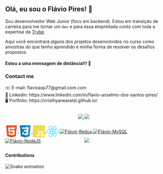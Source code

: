 ## Olá, eu sou o Flávio Pires!  👋

Sou desenvolvedor Web Junior (foco em backend). Estou em transição de carreira para me tornar um `dev` e para essa empreitada conto com toda a expertise da <a href="https://www.betrybe.com/">Trybe</a>.

Aqui você encontrará alguns dos projetos desenvolvidos no curso como amostras do que tenho aprendido e minha forma de resolver os desafios propostos.

#### Estou a uma mensagem de distância!!! 📱

### Contact me
<div>
  ✉️ E-mail: flavioasp77@gmail.com.com
</div>
<div>
  🔗 Linkedin: https://www.linkedin.com/in/flavio-anselmo-dos-santos-pires/
</div>
<div>
  🖥️ Portfolio: https://cristhyanearaldi.github.io/
</div>

##

<div align="center">
  <a href="https://github.com/flavioasp77">
  <img height="180em" src="https://github-readme-stats.vercel.app/api?username=msconrado&show_icons=true&theme=github_dark&include_all_commits=true&count_private=true"/>
  <img height="180em" src="https://github-readme-stats.vercel.app/api/top-langs/?username=flavioasp77&layout=compact&langs_count=7&theme=github_dark"/>
</div>
 
<div style="display: inline_block"><br>
  
  <img align="center" alt="Flavio-HTML" height="40" width="40" src="https://raw.githubusercontent.com/devicons/devicon/master/icons/html5/html5-original.svg">
  <img align="center" alt="Flávio-CSS" height="40" width="40" src="https://raw.githubusercontent.com/devicons/devicon/master/icons/css3/css3-original.svg">
  <img align="center" alt="Flávio-Js" height="40" width="40" src="https://raw.githubusercontent.com/devicons/devicon/master/icons/javascript/javascript-plain.svg">
  <img align="center" alt="Flávio-React" height="40" width="40" src="https://raw.githubusercontent.com/devicons/devicon/master/icons/react/react-original.svg">  
  <img align="center" alt="Flávoi-Redux" height="40" width="40" src="https://cdn.jsdelivr.net/gh/devicons/devicon/icons/redux/redux-original.svg" />
  <img align="center" alt="Flávio-MySQL" height="40" width="40" src="https://cdn.jsdelivr.net/gh/devicons/devicon/icons/mysql/mysql-original.svg"/>
  <img align="center" alt="Flávio-NodeJS" height="40" width="40" src="https://cdn.jsdelivr.net/gh/devicons/devicon/icons/nodejs/nodejs-original.svg" />
   <a target="_blank" rel="noopener noreferrer" href="https://octocat-generator-assets.githubusercontent.com/my-octocat-1635867691437.png"><img align="right" src="https://octocat-generator-assets.githubusercontent.com/my-octocat-1635867691437.png" width="250px" style="max-width: 100%;"></a>
</div>

##

  #### Contributions
  ![Snake animation](https://github.com/flavioasp77/flavioasp77/blob/output/github-contribution-grid-snake.svg)
